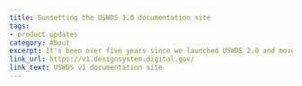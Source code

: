 ```yaml
---
title: Sunsetting the USWDS 1.0 documentation site
tags:
- product updates
category: About
excerpt: It's been over five years since we launched USWDS 2.0 and moved on from USWDS v1. We archived the USWDS v1 documentation site a few years back, and at the end of 2024 we'll be taking it offline. Content will likely still be available via archive.org.
link_url: https://v1.designsystem.digital.gov/
link_text: USWDS v1 documentation site
---
```

